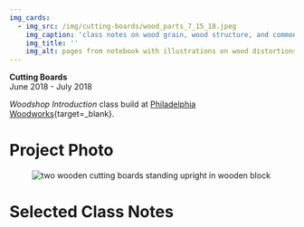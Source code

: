 ```yaml
---
img_cards: 
  - img_src: /img/cutting-boards/wood_parts_7_15_18.jpeg
    img_caption: 'class notes on wood grain, wood structure, and common distortions'
    img_title: ''
    img_alt: pages from notebook with illustrations on wood distortions and wood grain 
---
```


**Cutting Boards**  
June 2018 - July 2018  
  
*Woodshop Introduction* class build at [Philadelphia Woodworks](http://www.philadelphiawoodworks.com/){target=_blank}.  

# Project Photo

<section>
  <figure>
    <img
      src="/img/cutting-boards/cutting_boards.jpeg"
      alt="two wooden cutting boards standing upright in wooden block"
      title=""
    />
    <figcaption></figcaption>
  </figure>
</section>

# Selected Class Notes